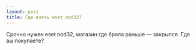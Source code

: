 ```yaml
---
layout: post 
title: Где взять eset nod32? 
--- 
```

Срочно нужен eset nod32, магазин где брала раньше — закрылся. Где вы покупаете?